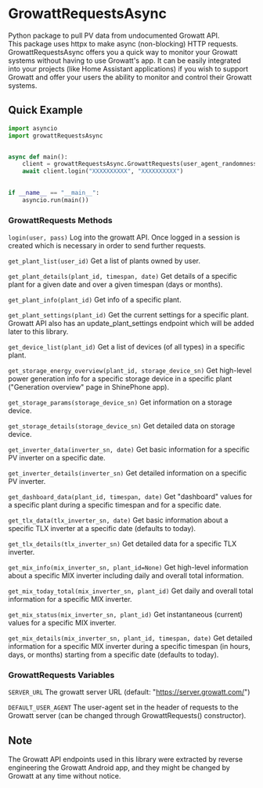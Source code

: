 # GrowattRequestsAsync

Python package to pull PV data from undocumented Growatt API.  
This package uses httpx to make async (non-blocking) HTTP requests.  
GrowattRequestsAsync offers you a quick way to monitor your Growatt systems without having to use Growatt's app. 
It can be easily integrated into your projects (like Home Assistant applications) if you wish to support Growatt and offer your users the ability to monitor and control their Growatt systems.

## Quick Example

```python
import asyncio
import growattRequestsAsync


async def main():
    client = growattRequestsAsync.GrowattRequests(user_agent_randomness=True)
    await client.login("XXXXXXXXXX", "XXXXXXXXXX")
    

if __name__ == "__main__":
    asyncio.run(main())
```

### GrowattRequests Methods

`login(user, pass)` Log into the growatt API. Once logged in a session is created which is necessary in order to send further requests.

`get_plant_list(user_id)` Get a list of plants owned by user.

`get_plant_details(plant_id, timespan, date)` Get details of a specific plant for a given date and over a given timespan (days or months).

`get_plant_info(plant_id)` Get info of a specific plant.

`get_plant_settings(plant_id)` Get the current settings for a specific plant. Growatt API also has an update_plant_settings endpoint which will be added later to this library.

`get_device_list(plant_id)` Get a list of devices (of all types) in a specific plant.

`get_storage_energy_overview(plant_id, storage_device_sn)` Get high-level power generation info for a specific storage device in a specific plant ("Generation overview" page in ShinePhone app).

`get_storage_params(storage_device_sn)` Get information on a storage device.

`get_storage_details(storage_device_sn)` Get detailed data on storage device.

`get_inverter_data(inverter_sn, date)` Get basic information for a specific PV inverter on a specific date.

`get_inverter_details(inverter_sn)` Get detailed information on a specific PV inverter.

`get_dashboard_data(plant_id, timespan, date)` Get "dashboard" values for a specific plant during a specific timespan and for a specific date. 

`get_tlx_data(tlx_inverter_sn, date)` Get basic information about a specific TLX inverter at a specific date (defaults to today).

`get_tlx_details(tlx_inverter_sn)` Get detailed data for a specific TLX inverter.

`get_mix_info(mix_inverter_sn, plant_id=None)` Get high-level information about a specific MIX inverter including daily and overall total information.

`get_mix_today_total(mix_inverter_sn, plant_id)` Get daily and overall total information for a specific MIX inverter.

`get_mix_status(mix_inverter_sn, plant_id)` Get instantaneous (current) values for a specific MIX inverter.

`get_mix_details(mix_inverter_sn, plant_id, timespan, date)` Get detailed information for a specific MIX inverter during a specific timespan (in hours, days, or months) starting from a specific date (defaults to today).


### GrowattRequests Variables

`SERVER_URL` The growatt server URL (default: "https://server.growatt.com/")

`DEFAULT_USER_AGENT` The user-agent set in the header of requests to the Growatt server (can be changed through GrowattRequests() constructor).

## Note

The Growatt API endpoints used in this library were extracted by reverse engineering the Growatt Android app, and they might be changed by Growatt at any time without notice.
